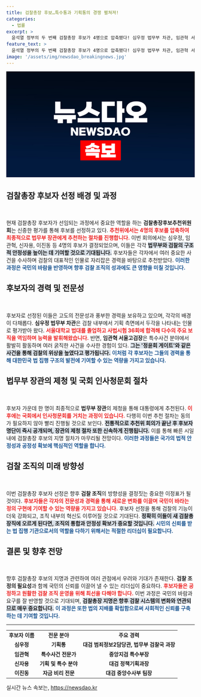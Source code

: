 ```yaml
---
title: 검찰총장 후보…특수통과 기획통의 경쟁 펼쳐져!
categories:
  - 법률
excerpt: >
  윤석열 정부의 두 번째 검찰총장 후보가 4명으로 압축됐다! 심우정 법무부 차관, 임관혁 서울고검장, 신자용 대검 차장검사, 이진동 대구고검장 중 한 명이 최종 제청을 받아 검찰 수장으로 임명된다. 누가 새로운 검찰총장이 될까요? 클릭하고 궁금증을 해결하세요!
feature_text: >
  윤석열 정부의 두 번째 검찰총장 후보가 4명으로 압축됐다! 심우정 법무부 차관, 임관혁 서울고검장, 신자용 대검 차장검사, 이진동 대구고검장 중 한 명이 최종 제청을 받아 검찰 수장으로 임명된다. 누가 새로운 검찰총장이 될까요? 클릭하고 궁금증을 해결하세요!
image: '/assets/img/newsdao_breakingnews.jpg'
---
```


<p><img src="/assets/img/newsdao_breakingnews.jpg" alt="bookingtag 속보" /></p>

<h2 data-ke-size="size26">검찰총장 후보자 선정 배경 및 과정</h2>

<p data-ke-size="size16">&nbsp;</p>

<p>현재 검찰총장 후보자가 선임되는 과정에서 중요한 역할을 하는 <b>검찰총장후보추천위원회</b>는 신중한 평가를 통해 후보를 선정하고 있다. <b><span style="color: #ee2323;">추천위에서는 4명의 후보를 압축하여 최종적으로 법무부 장관에게 추천하는 절차를 진행합니다.</span></b> 이번 회의에서는 심우정, 임관혁, 신자용, 이진동 등 4명의 후보가 결정되었으며, 이들은 각각 <b><span style="background-color: #21538527;">법무부와 검찰의 구조적 안정성을 높이는 데 기여할 것으로 기대됩니다.</span></b> 후보자들은 각자에서 여러 중요한 사건을 수사하며 검찰의 대표적인 인물로 자리잡은 경력을 바탕으로 추천받았다. <b><span style="color: #1a5490;">이러한 과정은 국민의 바람을 반영하며 향후 검찰 조직의 성과에도 큰 영향을 미칠 것입니다.</span></b></p>

<h2 data-ke-size="size26">후보자의 경력 및 전문성</h2>

<p data-ke-size="size16">&nbsp;</p>

<p>후보자로 선정된 이들은 고도의 전문성과 풍부한 경력을 보유하고 있으며, 각각의 배경이 다채롭다. <b>심우정 법무부 차관</b>은 검찰 내부에서 기획 측면에서 두각을 나타내는 인물로 평가받아 왔다. <b><span style="color: #ee2323;">서울대학교 법대를 졸업하고 사법시험 36회에 합격해 다수의 주요 보직을 역임하며 능력을 발휘해왔습니다.</span></b> 반면, <b>임관혁 서울고검장</b>은 특수사건 분야에서 활발히 활동하며 여러 굵직한 사건을 수사한 경험이 있다. <b><span style="background-color: #21538527;">그는 '정윤회 게이트'와 같은 사건을 통해 검찰의 위상을 높였다고 평가됩니다.</span></b> <b><span style="color: #1a5490;">이처럼 각 후보자는 그들의 경력을 통해 대한민국 법 집행 구조의 발전에 기여할 수 있는 역량을 가지고 있습니다.</span></b></p>

<h2 data-ke-size="size26">법무부 장관의 제청 및 국회 인사청문회 절차</h2>

<p data-ke-size="size16">&nbsp;</p>

<p>후보자 가운데 한 명이 최종적으로 <b>법무부 장관</b>의 제청을 통해 대통령에게 추천된다. <b><span style="color: #ee2323;">이후에는 국회에서 인사청문회를 거치는 과정이 있습니다.</span></b> 다행히 이번 추천 절차는 동의가 필요하지 않아 빨리 진행될 것으로 보인다. <b><span style="background-color: #21538527;">전통적으로 추천위 회의가 끝난 후 후보자 명단이 즉시 공개되며, 장관의 제청 절차 또한 신속하게 진행됩니다.</span></b> 이를 통해 빠른 시일 내에 검찰총장 후보의 지명 절차가 마무리될 전망이다. <b><span style="color: #1a5490;">이러한 과정들은 국가의 법적 안정성과 공정성 확보에 핵심적인 역할을 합니다.</span></b></p>

<h2 data-ke-size="size26">검찰 조직의 미래 방향성</h2>

<p data-ke-size="size16">&nbsp;</p>

<p>이번 검찰총장 후보자 선정은 향후 <b>검찰 조직</b>의 방향성을 결정짓는 중요한 이정표가 될 것이다. <b><span style="color: #ee2323;">후보자들은 각자의 전문성과 경력을 통해 새로운 변화를 이끌며 국민이 바라는 정의 구현에 기여할 수 있는 역량을 가지고 있습니다.</span></b> 후보자 선정을 통해 검찰의 기능이 더욱 강화되고, 조직 내부의 혁신도 이루어질 것으로 기대된다. <b><span style="background-color: #21538527;">정확히 이들이 새 검찰총장직에 오르게 된다면, 조직의 통합과 안정성 확보가 중요할 것입니다.</span></b> <b><span style="color: #1a5490;">시민의 신뢰를 받는 법 집행 기관으로서의 역할을 다하기 위해서는 적절한 리더십이 필요합니다.</span></b></p>

<h2 data-ke-size="size26">결론 및 향후 전망</h2>

<p data-ke-size="size16">&nbsp;</p>

<p>향후 검찰총장 후보의 지명과 관련하여 여러 관점에서 우려와 기대가 존재한다. <b>검찰 조정의 필요성</b>과 함께 국민의 신뢰를 이끌어 낼 수 있는 리더십이 중요하다. <b><span style="color: #ee2323;">후보자들은 공정하고 원활한 검찰 조직 운영을 위해 최선을 다해야 합니다.</span></b> 이번 과정은 국민의 바람과 요구를 잘 반영할 것으로 기대되며, <b><span style="background-color: #21538527;">검찰총장 지명은 향후 검찰 시스템의 변화와 연관되므로 매우 중요합니다.</span></b> <b><span style="color: #1a5490;">이 과정은 또한 법의 지배를 확립함으로써 사회적인 신뢰를 구축하는 데 기여할 것입니다.</span></b></p>

<p data-ke-size="size16"></p>

<hr>

<table style="width: 100%;">
  <tbody>
    <tr>
      <td style="text-align: center; height: 17px;"><b>후보자 이름</b></td>
      <td style="text-align: center; height: 17px;"><b>전문 분야</b></td>
      <td style="text-align: center; height: 17px;"><b>주요 경력</b></td>
    </tr>
    <tr>
      <td style="text-align: center; height: 17px;"><b>심우정</b></td>
      <td style="text-align: center; height: 17px;"><b>기획통</b></td>
      <td style="text-align: center; height: 17px;"><b>대검 범죄정보2담당관, 법무부 검찰국 과장</b></td>
    </tr>
    <tr>
      <td style="text-align: center; height: 17px;"><b>임관혁</b></td>
      <td style="text-align: center; height: 17px;"><b>특수사건 전문가</b></td>
      <td style="text-align: center; height: 17px;"><b>중앙지검 특수부장</b></td>
    </tr>
    <tr>
      <td style="text-align: center; height: 17px;"><b>신자용</b></td>
      <td style="text-align: center; height: 17px;"><b>기획 및 특수 분야</b></td>
      <td style="text-align: center; height: 17px;"><b>대검 정책기획과장</b></td>
    </tr>
    <tr>
      <td style="text-align: center; height: 17px;"><b>이진동</b></td>
      <td style="text-align: center; height: 17px;"><b>자금 비리 전문</b></td>
      <td style="text-align: center; height: 17px;"><b>대검 중앙수사부 팀장</b></td>
    </tr>
  </tbody>
</table>

<p data-ke-size="size16"></p>
실시간 뉴스 속보는, <a href="https://newsdao.kr" rel="dofollow">https://newsdao.kr</a>


